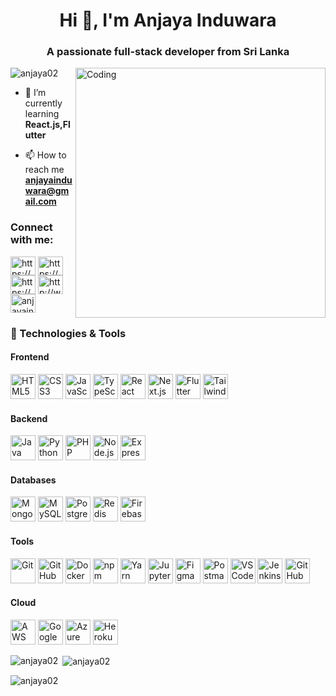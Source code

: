

<h1 align="center">Hi 👋, I'm Anjaya Induwara</h1>
<h3 align="center">A passionate full-stack developer from Sri Lanka</h3>
<img align="right" alt="Coding" width="400" src="https://i.pinimg.com/originals/e4/26/70/e426702edf874b181aced1e2fa5c6cde.gif">

<p align="left"> <img src="https://komarev.com/ghpvc/?username=anjaya02&label=Profile%20views&color=0e75b6&style=flat" alt="anjaya02" /> </p>

- 🌱 I’m currently learning **React.js,Flutter**

- 📫 How to reach me **anjayainduwara@gmail.com**

<h3 align="left">Connect with me:</h3>
<p align="left">
<a href="https://www.linkedin.com/in/anjaya02" target="blank"><img align="center" src="https://raw.githubusercontent.com/rahuldkjain/github-profile-readme-generator/master/src/images/icons/Social/linked-in-alt.svg" alt="https://www.linkedin.com/in/anjaya02" height="30" width="40" /></a>
<a href="https://www.facebook.com/anjaya.induwara1" target="blank"><img align="center" src="https://raw.githubusercontent.com/rahuldkjain/github-profile-readme-generator/master/src/images/icons/Social/facebook.svg" alt="https://www.facebook.com/anjaya.induwara1" height="30" width="40" /></a>
<a href="https://www.instagram.com/anjaya_induwara" target="blank"><img align="center" src="https://raw.githubusercontent.com/rahuldkjain/github-profile-readme-generator/master/src/images/icons/Social/instagram.svg" alt="https://www.instagram.com/anjaya_induwara" height="30" width="40" /></a>
<a href="http://www.youtube.com/@anjaya02" target="blank"><img align="center" src="https://raw.githubusercontent.com/rahuldkjain/github-profile-readme-generator/master/src/images/icons/Social/youtube.svg" alt="http://www.youtube.com/@anjaya02" height="30" width="40" /></a>
<a href="https://www.hackerrank.com/anjayainduwara" target="blank"><img align="center" src="https://raw.githubusercontent.com/rahuldkjain/github-profile-readme-generator/master/src/images/icons/Social/hackerrank.svg" alt="anjayainduwara" height="30" width="40" /></a>
</p>

<h3 align="left">🚀 Technologies & Tools</h3>

<!-- Frontend -->
<h4>Frontend</h4>
<p align="left">
  <img src="https://cdn.jsdelivr.net/gh/devicons/devicon/icons/html5/html5-original.svg" width="40" alt="HTML5"/>
  <img src="https://cdn.jsdelivr.net/gh/devicons/devicon/icons/css3/css3-original.svg" width="40" alt="CSS3"/>
  <img src="https://cdn.jsdelivr.net/gh/devicons/devicon/icons/javascript/javascript-original.svg" width="40" alt="JavaScript"/>
  <img src="https://cdn.jsdelivr.net/gh/devicons/devicon/icons/typescript/typescript-original.svg" width="40" alt="TypeScript"/>
  <img src="https://cdn.jsdelivr.net/gh/devicons/devicon/icons/react/react-original.svg" width="40" alt="React"/>
  <img src="https://cdn.jsdelivr.net/gh/devicons/devicon/icons/nextjs/nextjs-line.svg" width="40" alt="Next.js"/>
  <img src="https://cdn.jsdelivr.net/gh/devicons/devicon/icons/flutter/flutter-original.svg" width="40" alt="Flutter"/>
  <img src="https://cdn.jsdelivr.net/gh/devicons/devicon/icons/tailwindcss/tailwindcss-plain.svg" width="40" alt="Tailwind CSS"/>
</p>

<!-- Backend -->
<h4>Backend</h4>
<p align="left">
  <img src="https://cdn.jsdelivr.net/gh/devicons/devicon/icons/java/java-original.svg" width="40" alt="Java"/>
  <img src="https://cdn.jsdelivr.net/gh/devicons/devicon/icons/python/python-original.svg" width="40" alt="Python"/>
  <img src="https://cdn.jsdelivr.net/gh/devicons/devicon/icons/php/php-original.svg" width="40" alt="PHP"/>
  <img src="https://cdn.jsdelivr.net/gh/devicons/devicon/icons/nodejs/nodejs-original.svg" width="40" alt="Node.js"/>
  <img src="https://cdn.jsdelivr.net/gh/devicons/devicon/icons/express/express-original.svg" width="40" alt="Express.js"/>
</p>

<!-- Databases -->
<h4>Databases</h4>
<p align="left">
  <img src="https://cdn.jsdelivr.net/gh/devicons/devicon/icons/mongodb/mongodb-original.svg" width="40" alt="MongoDB"/>
  <img src="https://cdn.jsdelivr.net/gh/devicons/devicon/icons/mysql/mysql-original.svg" width="40" alt="MySQL"/>
  <img src="https://cdn.jsdelivr.net/gh/devicons/devicon/icons/postgresql/postgresql-original.svg" width="40" alt="PostgreSQL"/>
  <img src="https://cdn.jsdelivr.net/gh/devicons/devicon/icons/redis/redis-original.svg" width="40" alt="Redis"/>
  <img src="https://www.vectorlogo.zone/logos/firebase/firebase-icon.svg" width="40" alt="Firebase"/>
</p>

<!-- Tools -->
<h4>Tools</h4>
<p align="left">
  <img src="https://cdn.jsdelivr.net/gh/devicons/devicon/icons/git/git-original.svg" width="40" alt="Git"/>
  <img src="https://cdn.jsdelivr.net/gh/devicons/devicon/icons/github/github-original.svg" width="40" alt="GitHub"/>
  <img src="https://cdn.jsdelivr.net/gh/devicons/devicon/icons/docker/docker-original.svg" width="40" alt="Docker"/>
  <img src="https://cdn.jsdelivr.net/gh/devicons/devicon/icons/npm/npm-original-wordmark.svg" width="40" alt="npm"/>
  <img src="https://cdn.jsdelivr.net/gh/devicons/devicon/icons/yarn/yarn-original.svg" width="40" alt="Yarn"/>
  <img src="https://cdn.jsdelivr.net/gh/devicons/devicon/icons/jupyter/jupyter-original.svg" width="40" alt="Jupyter"/>
  <img src="https://cdn.jsdelivr.net/gh/devicons/devicon/icons/figma/figma-original.svg" width="40" alt="Figma"/>
  <img src="https://www.vectorlogo.zone/logos/getpostman/getpostman-icon.svg" width="40" alt="Postman"/>
  <img src="https://cdn.jsdelivr.net/gh/devicons/devicon/icons/vscode/vscode-original.svg" width="40" alt="VS Code"/>
  <img src="https://www.vectorlogo.zone/logos/jenkins/jenkins-icon.svg" width="40" alt="Jenkins"/>
  <img src="https://www.vectorlogo.zone/logos/github/github-tile.svg" width="40" alt="GitHub Actions"/>
</p>

<!-- Cloud -->
<h4>Cloud</h4>
<p align="left">
  <img src="https://cdn.jsdelivr.net/gh/devicons/devicon/icons/aws/aws-original.svg" width="40" alt="AWS"/>
  <img src="https://cdn.jsdelivr.net/gh/devicons/devicon/icons/googlecloud/googlecloud-original.svg" width="40" alt="Google Cloud"/>
  <img src="https://cdn.jsdelivr.net/gh/devicons/devicon/icons/azure/azure-original.svg" width="40" alt="Azure"/>
  <img src="https://www.vectorlogo.zone/logos/heroku/heroku-icon.svg" width="40" alt="Heroku"/>
</p>


<p><img align="left" src="https://github-readme-stats.vercel.app/api/top-langs?username=anjaya02&show_icons=true&locale=en&layout=compact" alt="anjaya02" /></p>

<p>&nbsp;<img align="center" src="https://github-readme-stats.vercel.app/api?username=anjaya02&show_icons=true&locale=en" alt="anjaya02" /></p>

<p><img align="center" src="https://github-readme-streak-stats.herokuapp.com/?user=anjaya02&" alt="anjaya02" /></p>
